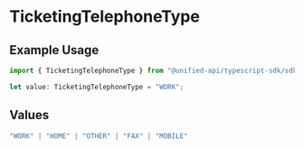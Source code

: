 # TicketingTelephoneType

## Example Usage

```typescript
import { TicketingTelephoneType } from "@unified-api/typescript-sdk/sdk/models/shared";

let value: TicketingTelephoneType = "WORK";
```

## Values

```typescript
"WORK" | "HOME" | "OTHER" | "FAX" | "MOBILE"
```